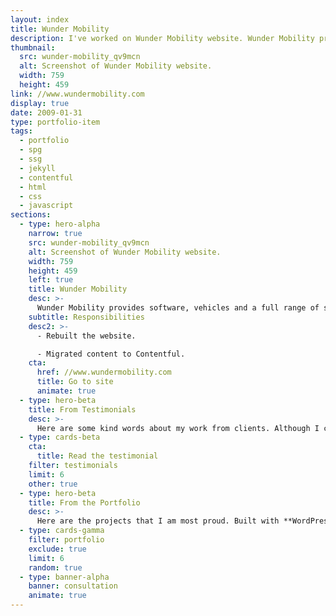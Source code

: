 ```yaml
---
layout: index
title: Wunder Mobility
description: I've worked on Wunder Mobility website. Wunder Mobility provides software, vehicles and services helping everyone launch and scale new mobility services.
thumbnail:
  src: wunder-mobility_qv9mcn
  alt: Screenshot of Wunder Mobility website.
  width: 759
  height: 459
link: //www.wundermobility.com
display: true
date: 2009-01-31
type: portfolio-item
tags:
  - portfolio
  - spg
  - ssg
  - jekyll
  - contentful
  - html
  - css
  - javascript
sections:
  - type: hero-alpha
    narrow: true
    src: wunder-mobility_qv9mcn
    alt: Screenshot of Wunder Mobility website.
    width: 759
    height: 459
    left: true
    title: Wunder Mobility
    desc: >-
      Wunder Mobility provides software, vehicles and a full range of services to cities and companies, helping them launch and scale new mobility services.
    subtitle: Responsibilities
    desc2: >-
      - Rebuilt the website.

      - Migrated content to Contentful.
    cta:
      href: //www.wundermobility.com
      title: Go to site
      animate: true
  - type: hero-beta
    title: From Testimonials
    desc: >-
      Here are some kind words about my work from clients. Although I collaborated with clients from more than 10 countries, most of them came from **The United States** and **Germany**.
  - type: cards-beta
    cta:
      title: Read the testimonial
    filter: testimonials
    limit: 6
    other: true
  - type: hero-beta
    title: From the Portfolio
    desc: >-
      Here are the projects that I am most proud. Built with **WordPress**, **Shopify**, **Jekyll**, and **Hugo**, among others.
  - type: cards-gamma
    filter: portfolio
    exclude: true
    limit: 6
    random: true
  - type: banner-alpha
    banner: consultation
    animate: true
---
```


